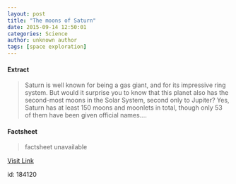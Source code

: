 ```yaml
---
layout: post
title: "The moons of Saturn"
date: 2015-09-14 12:50:01
categories: Science
author: unknown author
tags: [space exploration]
---
```



#### Extract
>Saturn is well known for being a gas giant, and for its impressive ring system. But would it surprise you to know that this planet also has the second-most moons in the Solar System, second only to Jupiter? Yes, Saturn has at least 150 moons and moonlets in total, though only 53 of them have been given official names....

#### Factsheet
>factsheet unavailable

[Visit Link](http://phys.org/news/2015-09-moons-saturn.html)

id:  184120


